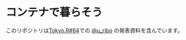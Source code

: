 コンテナで暮らそう
=================

このリポジトリは[Tokyo.R#64](https://atnd.org/events/89814)での [@u_ribo](https://twitter.com/u_ribo) の発表資料を含んでいます。
